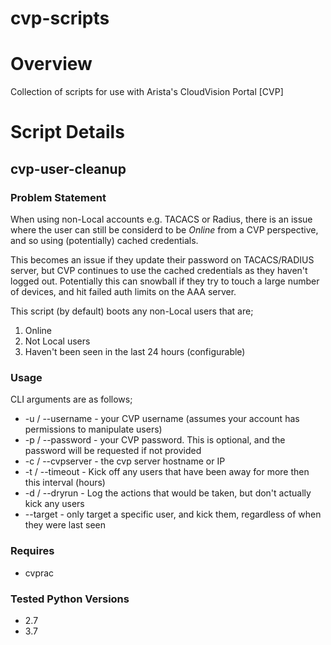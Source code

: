 # cvp-scripts
# Overview
Collection of scripts for use with Arista's CloudVision Portal [CVP]

# Script Details
## cvp-user-cleanup
### Problem Statement
When using non-Local accounts e.g. TACACS or Radius, there is an issue where the user can still be considerd to be *Online* from a CVP perspective, and so using (potentially) cached credentials.

This becomes an issue if they update their password on TACACS/RADIUS server, but CVP continues to use the cached credentials as they haven't logged out. Potentially this can snowball if they try to touch a large number of devices, and hit failed auth limits on the AAA server.

This script (by default) boots any non-Local users that are;
1. Online
2. Not Local users
3. Haven't been seen in the last 24 hours (configurable)
### Usage
CLI arguments are as follows;
* -u / --username - your CVP username (assumes your account has permissions to manipulate users)
* -p / --password - your CVP password. This is optional, and the password will be requested if not provided
* -c / --cvpserver - the cvp server hostname or IP
* -t / --timeout - Kick off any users that have been away for more then this interval (hours)
* -d / --dryrun - Log the actions that would be taken, but don't actually kick any users
* --target - only target a specific user, and kick them, regardless of when they were last seen

### Requires
* cvprac

### Tested Python Versions
* 2.7
* 3.7